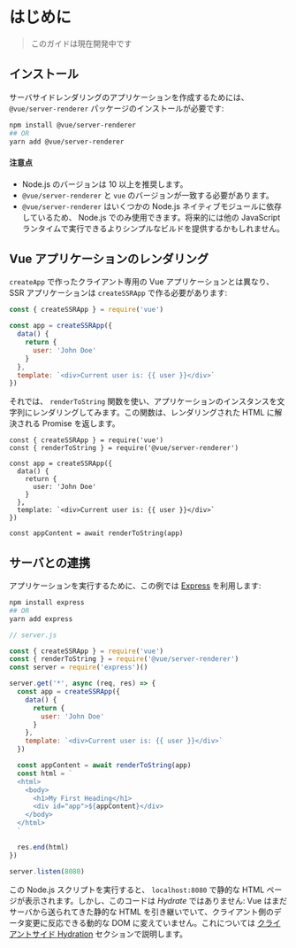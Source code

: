# はじめに

> このガイドは現在開発中です

## インストール

サーバサイドレンダリングのアプリケーションを作成するためには、 `@vue/server-renderer` パッケージのインストールが必要です:

```bash
npm install @vue/server-renderer
## OR
yarn add @vue/server-renderer
```

#### 注意点

- Node.js のバージョンは 10 以上を推奨します。
- `@vue/server-renderer` と `vue` のバージョンが一致する必要があります。
- `@vue/server-renderer` はいくつかの Node.js ネイティブモジュールに依存しているため、 Node.js でのみ使用できます。将来的には他の JavaScript ランタイムで実行できるよりシンプルなビルドを提供するかもしれません。

## Vue アプリケーションのレンダリング

 `createApp` で作ったクライアント専用の Vue アプリケーションとは異なり、 SSR アプリケーションは `createSSRApp` で作る必要があります:

```js
const { createSSRApp } = require('vue')

const app = createSSRApp({
  data() {
    return {
      user: 'John Doe'
    }
  },
  template: `<div>Current user is: {{ user }}</div>`
})
```

それでは、 `renderToString` 関数を使い、アプリケーションのインスタンスを文字列にレンダリングしてみます。この関数は、レンダリングされた HTML に解決される Promise を返します。

```js{2,13}
const { createSSRApp } = require('vue')
const { renderToString } = require('@vue/server-renderer')

const app = createSSRApp({
  data() {
    return {
      user: 'John Doe'
    }
  },
  template: `<div>Current user is: {{ user }}</div>`
})

const appContent = await renderToString(app)
```

## サーバとの連携

アプリケーションを実行するために、この例では [Express](https://expressjs.com/) を利用します:

```bash
npm install express
## OR
yarn add express
```

```js
// server.js

const { createSSRApp } = require('vue')
const { renderToString } = require('@vue/server-renderer')
const server = require('express')()

server.get('*', async (req, res) => {
  const app = createSSRApp({
    data() {
      return {
        user: 'John Doe'
      }
    },
    template: `<div>Current user is: {{ user }}</div>`
  })

  const appContent = await renderToString(app)
  const html = `
  <html>
    <body>
      <h1>My First Heading</h1>
      <div id="app">${appContent}</div>
    </body>
  </html>
  `

  res.end(html)
})

server.listen(8080)
```

この Node.js スクリプトを実行すると、 `localhost:8080` で静的な HTML ページが表示されます。しかし、このコードは _Hydrate_ ではありません: Vue はまだサーバから送られてきた静的な HTML を引き継いでいて、クライアント側のデータ変更に反応できる動的な DOM に変えていません。これについては [クライアントサイド Hydration](hydration.html) セクションで説明します。
